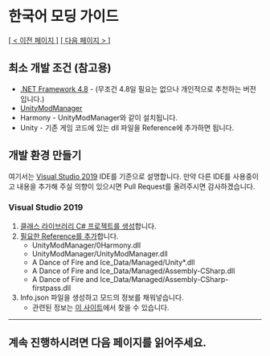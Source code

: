 # 한국어 모딩 가이드
<ins>[[ < 이전 페이지 ]](./main.md)</ins> <ins>[[ 다음 페이지 > ]](./dev-2.md)</ins>

## 최소 개발 조건 (참고용)
* [.NET Framework 4.8](https://go.microsoft.com/fwlink/?linkid=2088517) - (무조건 4.8일 필요는 없으나 개인적으로 추천하는 버전입니다.)
* [UnityModManager](https://www.nexusmods.com/site/mods/21)
* Harmony - UnityModManager와 같이 설치됩니다.
* Unity - 기존 게임 코드에 있는 dll 파일을 Reference에 추가하면 됩니다.

## 개발 환경 만들기

여기서는 [Visual Studio 2019](https://visualstudio.microsoft.com/) IDE를 기준으로 설명합니다. 만약 다른 IDE를 사용중이고 내용을 추가해 주실 의향이 있으시면 Pull Request를 올려주시면 감사하겠습니다.

### Visual Studio 2019

1. [클래스 라이브러리 C# 프로젝트를 생성](https://docs.microsoft.com/en-us/dotnet/core/tutorials/library-with-visual-studio)합니다.
2. [필요한 Reference를 추가](https://docs.microsoft.com/en-us/visualstudio/ide/managing-references-in-a-project?view=vs-2019)합니다.
    * UnityModManager/0Harmony.dll
    * UnityModManager/UnityModManager.dll
    * A Dance of Fire and Ice_Data/Managed/Unity*.dll
    * A Dance of Fire and Ice_Data/Managed/Assembly-CSharp.dll
    * A Dance of Fire and Ice_Data/Managed/Assembly-CSharp-firstpass.dll
3. Info.json 파일을 생성하고 모드의 정보를 채워넣습니다.
    * 관련된 정보는 [이 사이트](https://wiki.nexusmods.com/index.php/How_to_create_mod_for_unity_game)에서 찾을 수 있습니다.

---

## 계속 진행하시려면 다음 페이지를 읽어주세요.